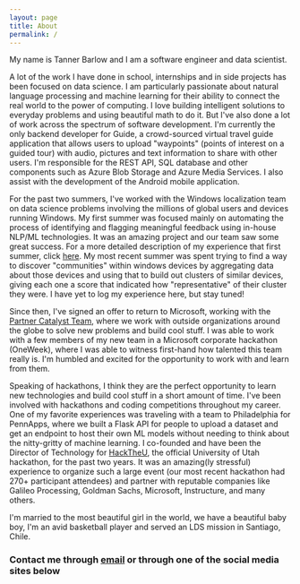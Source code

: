 ```yaml
---
layout: page
title: About
permalink: /
---
```


My name is Tanner Barlow and I am a software engineer and data scientist.

A lot of the work I have done in school, internships and in side projects has been focused on data science. I am particularly passionate about natural language processing and machine learning for their ability to connect the real world to the power of computing. I love building intelligent solutions to everyday problems and using beautiful math to do it. But I've also done a lot of work across the spectrum of software development. I'm currently the only backend developer for Guide, a crowd-sourced virtual travel guide application that allows users to upload "waypoints" (points of interest on a guided tour) with audio, pictures and text information to share with other users. I'm responsible for the REST API, SQL database and other components such as Azure Blob Storage and Azure Media Services. I also assist with the development of the Android mobile application.

For the past two summers, I've worked with the Windows localization team on data science problems involving the millions of global users and devices running Windows. My first summer was focused mainly on automating the process of identifying and flagging meaningful feedback using in-house NLP/ML technologies. It was an amazing project and our team saw some great success. For a more detailed description of my experience that first summer, click [here](Microsoft-Summer1/). My most recent summer was spent trying to find a way to discover "communities" within windows devices by aggregating data about those devices and using that to build out clusters of similar devices, giving each one a score that indicated how "representative" of their cluster they were. I have yet to log my experience here, but stay tuned!

Since then, I've signed an offer to return to Microsoft, working with the [Partner Catalyst Team](https://github.com/CatalystCode), where we work with outside organizations around the globe to solve new problems and build cool stuff. I was able to work with a few members of my new team in a Microsoft corporate hackathon (OneWeek), where I was able to witness first-hand how talented this team really is. I'm humbled and excited for the opportunity to work with and learn from them.

Speaking of hackathons, I think they are the perfect opportunity to learn new technologies and build cool stuff in a short amount of time. I've been involved with hackathons and coding competitions throughout my career. One of my favorite experiences was traveling with a team to Philadelphia for PennApps, where we built a Flask API for people to upload a dataset and get an endpoint to host their own ML models without needing to think about the nitty-gritty of machine learning. I co-founded and have been the Director of Technology for [HackTheU](http://hacktheu.com/), the official University of Utah hackathon, for the past two years. It was an amazing(ly stressful) experience to organize such a large event (our most recent hackathon had 270+ participant attendees) and partner with reputable companies like Galileo Processing, Goldman Sachs, Microsoft, Instructure, and many others.

I'm married to the most beautiful girl in the world, we have a beautiful baby boy, I'm an avid basketball player and served an LDS mission in Santiago, Chile.

### Contact me through [email](mailto:tanner.barlow12@gmail.com) or through one of the social media sites below
